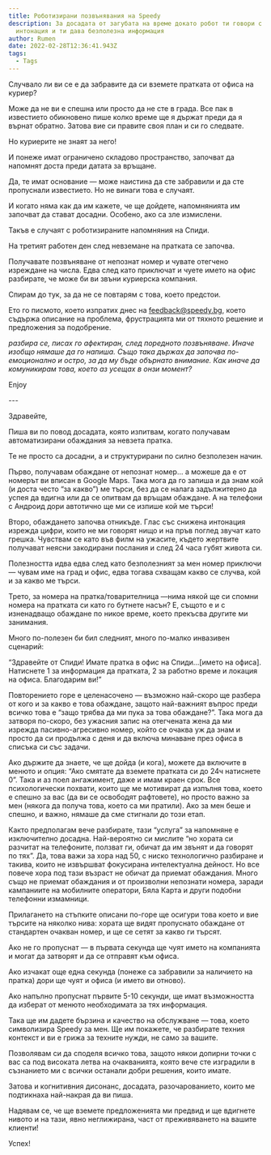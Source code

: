 ```yaml
---
title: Роботизирани позвънявания на Speedy
description: За досадата от загубата на време докато робот ти говори с лоша
  интонация и ти дава безполезна информация
author: Rumen
date: 2022-02-28T12:36:41.943Z
tags:
  - Tags
---
```

Случвало ли ви се е да забравите да си вземете пратката от офиса на куриер?

Може да не ви е спешна или просто да не сте в града. Все пак в известието обикновено пише колко време ще я държат преди да я върнат обратно. Затова вие си правите своя план и си го следвате.

Но куриерите не знаят за него!

И понеже имат ограничено складово пространство, започват да напомнят доста преди датата за връщане.

Да, те имат основание — може наистина да сте забравили и да сте пропуснали известието. Но не винаги това е случаят.

И когато няма как да им кажете, че ще дойдете, напомнянията им започват да стават досадни. Особено, ако са зле измислени.

Такъв е случаят с роботизираните напомняния на Спиди.

На третият работен ден след невземане на пратката се започва. 

Получавате позвъняване от непознат номер и чувате отегчено изреждане на числа. Едва след като приключат и чуете името на офис разбирате, че може би ви звъни куриерска компания. 

Спирам до тук, за да не се повтарям с това, което предстои.

Ето го писмото, което изпратих днес на feedback@speedy.bg,  което съдържа описание на проблема, фрустрацията ми от тяхното решение и предложения за подобрение.

*разбира се, писах го афектиран, след поредното позвъняване. Иначе изобщо нямаше да го напиша. Също така държах да започва по-емоционално и остро, за да му бъде обърнато внимание. Как иначе да комуникирам това, което аз усещах в онзи момент?*

Enjoy

\---

Здравейте,

Пиша ви по повод досадата, която изпитвам, когато получавам автоматизирани обаждания за невзета пратка.

Те не просто са досадни, а и структурирани по силно безполезен начин.

Първо, получавам обаждане от непознат номер… а можеше да е от номерът ви вписан в Google Maps. Така мога да го запиша и да знам кой (и доста често “за какво”) ме търси, без да се налага задължитерно да успея да вдигна или да се опитвам да връщам обаждане. А на телефони с Андроид дори автотично ще ми се изпише кой ме търси!

Второ, обаждането започва отникъде. Глас със снижена интонация изрежда цифри, които не ми говорят нищо и на пръв поглед звучат като грешка. Чувствам се като във филм на ужасите, където жертвите получават неясни закодирани послания и след 24 часа губят живота си.

Полезността идва едва след като безполезният за мен номер приключи — чувам име на град и офис, едва тогава схващам какво се случва, кой и за какво ме търси.

Трето, за номера на пратка/товарителница —нима някой ще си спомни номера на пратката си като го бутнете насън? Е, същото е и с изненадващо обаждане по никое време, което прекъсва другите ми занимания.

Много по-полезен би бил следният, много по-малко инвазивен сценарий:

“Здравейте от Спиди! Имате пратка в офис на Спиди…\[името на офиса]. Натиснете 1 за информация да пратката, 2 за работно време и локация на офиса. Благодарим ви!”

Повторението горе е целенасочено — възможно най-скоро ще разбера от кого и за какво е това обаждане, защото най-важният въпрос преди всичко това е “защо трябва да ми пука за това обаждане?”. Така мога да затворя по-скоро, без ужасния запис на отегчената жена да ми изрежда пасивно-агресивно номер, който се очаква уж да знам и просто да си продължа с деня и да включа минаване през офиса в списъка си със задачи.

Ако държите да знаете, че ще дойда (и кога), можете да включите в менюто и опция: “Ако смятате да вземете пратката си до 24ч натиснете 0”. Така и аз поел ангажимент, даже и имам краен срок. Все психологически похвати, които ще ме мотивират да изпълня това, което е спешно за вас (да ви се освободят рафтовете), но просто важно за мен (някога да получа това, което са ми пратили). Ако за мен беше и спешно, и важно, нямаше да сме стигнали до този етап.

Както предполагам вече разбирате, тази “услуга” за напомняне е изключително досадна. Най-вероятно си мислите “но хората си разчитат на телефоните, ползват ги, обичат да им звънят и да говорят по тях”. Да, това важи за хора над 50, с ниско технологично разбиране и такива, които не извършват фокусирана интелектуална дейност. Но все повече хора под тази възраст не обичат да приемат обаждания. Много също не приемат обаждания и от произволни непознати номера, заради кампаниите на мобилните оператори, Бяла Карта и други подобни телефонни измамници.

Прилагането на стъпките описани по-горе ще осигури това което и вие търсите на няколко нива: хората ще видят пропуснато обаждане от стандартен очакван номер, и ще се сетят за какво ги търсят.

Ако не го пропуснат — в първата секунда ще чуят името на компанията и могат да затворят и да се отправят към офиса.

Ако изчакат още една секунда (понеже са забравили за наличието на пратка) дори ще чуят и офиса (и името ви отново).

Ако напълно пропуснат първите 5-10 секунди, ще имат възможността да изберат от менюто необходимата за тях информация.

Така ще им дадете бързина и качество на обслужване — това, което символизира Speedy за мен. Ще им покажете, че разбирате техния контекст и ви е грижа за техните нужди, не само за вашите.

Позволявам си да споделя всичко това, защото някои допирни точки с вас са под високата летва на очакванията, която вече сте изградили в съзнанието ми с всички останали добри решения, които имате.

Затова и когнитивния дисонанс, досадата, разочарованието, които ме подтикнаха най-накрая да ви пиша.

Надявам се, че ще вземете предложенията ми предвид и ще вдигнете нивото и на тази, явно неглижирана, част от преживяването на вашите клиенти!

Успех!